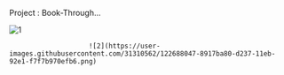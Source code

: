 Project : Book-Through...


![1](https://user-images.githubusercontent.com/31310562/122688044-84eb9d00-d237-11eb-8311-956dd5eca571.png)

                        ![2](https://user-images.githubusercontent.com/31310562/122688047-8917ba80-d237-11eb-92e1-f7f7b970efb6.png)
